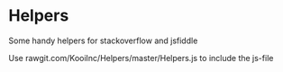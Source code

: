 Helpers
=======

Some handy helpers for stackoverflow and jsfiddle

Use rawgit.com/KooiInc/Helpers/master/Helpers.js to include the js-file
